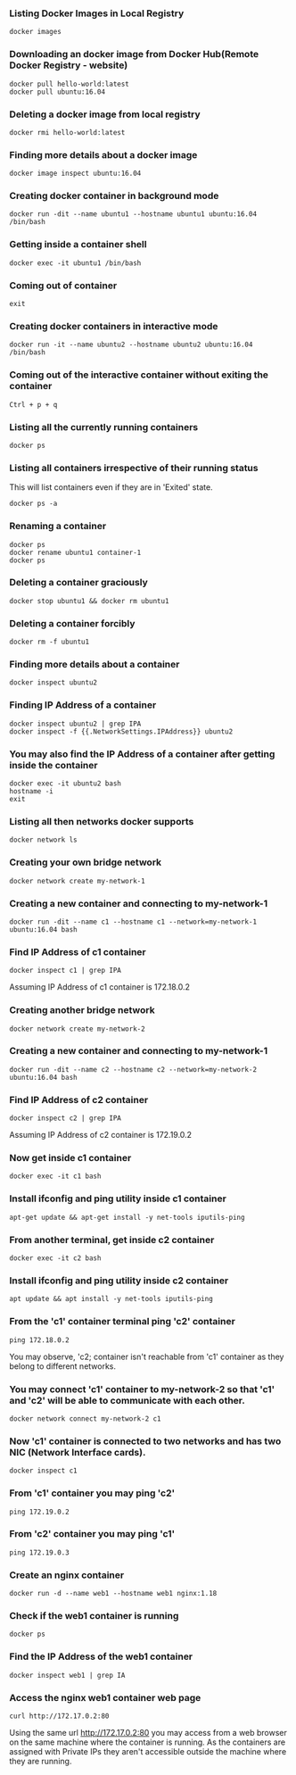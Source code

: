 ### Listing Docker Images in Local Registry
```
docker images
```

### Downloading an docker image from Docker Hub(Remote Docker Registry - website)
```
docker pull hello-world:latest
docker pull ubuntu:16.04
```

### Deleting a docker image from local registry
```
docker rmi hello-world:latest
```

### Finding more details about a docker image
```
docker image inspect ubuntu:16.04
```

### Creating docker container in background mode
```
docker run -dit --name ubuntu1 --hostname ubuntu1 ubuntu:16.04 /bin/bash
```

### Getting inside a container shell
```
docker exec -it ubuntu1 /bin/bash
```

### Coming out of container
```
exit
```

### Creating docker containers in interactive mode
```
docker run -it --name ubuntu2 --hostname ubuntu2 ubuntu:16.04 /bin/bash
```

### Coming out of the interactive container without exiting the container
```
Ctrl + p + q
```

### Listing all the currently running containers
```
docker ps
```

### Listing all containers irrespective of their running status
This will list containers even if they are in 'Exited' state.
```
docker ps -a
```

### Renaming a container
```
docker ps
docker rename ubuntu1 container-1
docker ps
```

### Deleting a container graciously
```
docker stop ubuntu1 && docker rm ubuntu1
```

### Deleting a container forcibly
```
docker rm -f ubuntu1
```

### Finding more details about a container
```
docker inspect ubuntu2 
```

### Finding IP Address of a container
```
docker inspect ubuntu2 | grep IPA
docker inspect -f {{.NetworkSettings.IPAddress}} ubuntu2
```

### You may also find the IP Address of a container after getting inside the container
```
docker exec -it ubuntu2 bash
hostname -i
exit
```

### Listing all then networks docker supports
```
docker network ls
```

### Creating your own bridge network
```
docker network create my-network-1
```

### Creating a new container and connecting to my-network-1
```
docker run -dit --name c1 --hostname c1 --network=my-network-1 ubuntu:16.04 bash
```

### Find IP Address of c1 container
```
docker inspect c1 | grep IPA
```
Assuming IP Address of c1 container is 172.18.0.2

### Creating another bridge network
```
docker network create my-network-2
```

### Creating a new container and connecting to my-network-1
```
docker run -dit --name c2 --hostname c2 --network=my-network-2 ubuntu:16.04 bash
```


### Find IP Address of c2 container
```
docker inspect c2 | grep IPA
```
Assuming IP Address of c2 container is 172.19.0.2

### Now get inside c1 container
```
docker exec -it c1 bash
```

### Install ifconfig and ping utility inside c1 container
```
apt-get update && apt-get install -y net-tools iputils-ping
```

### From another terminal, get inside c2 container
```
docker exec -it c2 bash
```

### Install ifconfig and ping utility inside c2 container
```
apt update && apt install -y net-tools iputils-ping
```
### From the 'c1' container terminal ping 'c2' container
```
ping 172.18.0.2
```
You may observe, 'c2; container isn't reachable from 'c1' container as they belong to different networks.

### You may connect 'c1' container to my-network-2 so that 'c1' and 'c2' will be able to communicate with each other.
```
docker network connect my-network-2 c1
```

### Now 'c1' container is connected to two networks and has two NIC (Network Interface cards).
```
docker inspect c1
```

### From 'c1' container you may ping 'c2'
```
ping 172.19.0.2
```

### From 'c2' container you may ping 'c1'
```
ping 172.19.0.3
```

### Create an nginx container
```
docker run -d --name web1 --hostname web1 nginx:1.18
```

### Check if the web1 container is running
```
docker ps
```

### Find the IP Address of the web1 container
```
docker inspect web1 | grep IA
```

### Access the nginx web1 container web page
```
curl http://172.17.0.2:80
```
Using the same url http://172.17.0.2:80 you may access from a web browser on the same machine where the container is running.
As the containers are assigned with Private IPs they aren't accessible outside the machine where they are running.
